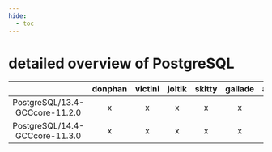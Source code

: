 ```yaml
---
hide:
  - toc
---
```


detailed overview of PostgreSQL
===============================

| |donphan|victini|joltik|skitty|gallade|accelgor|swalot|doduo|
| :---: | :---: | :---: | :---: | :---: | :---: | :---: | :---: | :---: |
|PostgreSQL/13.4-GCCcore-11.2.0|x|x|x|x|x|x|x|x|
|PostgreSQL/14.4-GCCcore-11.3.0|x|x|x|x|x|x|x|x|

